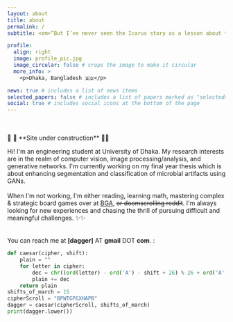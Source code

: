 ```yaml
---
layout: about
title: about
permalink: /
subtitle: <em>“But I’ve never seen the Icarus story as a lesson about the limitations of humans. I see it as a lesson about the limitations of wax as an adhesive.”</em>

profile:
  align: right
  image: profile_pic.jpg
  image_circular: false # crops the image to make it circular
  more_info: >
    <p>Dhaka, Bangladesh 🇧🇩</p>

news: true # includes a list of news items
selected_papers: false # includes a list of papers marked as "selected={true}"
social: true # includes social icons at the bottom of the page
---
```

<br>
<br>
🚨 🚧 **Site under construction** 🚧🚨

Hi! I'm an engineering student at University of Dhaka. My research interests are in the realm of computer vision, image processing/analysis, and generative networks. I'm currently working on my final year thesis which is about enhancing segmentation and classification of microbial artifacts using GANs.
<br>
<br>
When I'm not working, I'm either reading, learning math, mastering complex & strategic board games over at [BGA](https://en.boardgamearena.com/), ~~or doomscrolling reddit~~. I'm always looking for new experiences and chasing the thrill of pursuing difficult and meaningful challenges. ✨✨
<br>
<br>
<br>
You can reach me at **[dagger]** AT **gmail** DOT **com**. :
<br>
```python
def caesar(cipher, shift):
    plain = ""
    for letter in cipher:
        dec = chr((ord(letter) - ord('A') - shift + 26) % 26 + ord('A'))
        plain += dec
    return plain
shifts_of_march = 15
cipherScroll = "BPWTGPGXHAPB"
dagger = caesar(cipherScroll, shifts_of_march)
print(dagger.lower())
```


